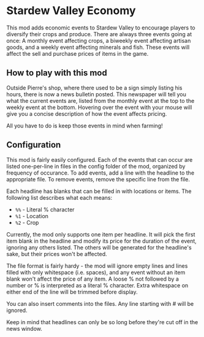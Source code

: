 ﻿# Stardew Valley Economy

This mod adds economic events to Stardew Valley to encourage players to diversify
their crops and produce. There are always three events going at once: A monthly
event affecting crops, a biweekly event affecting artisan goods, and a weekly
event affecting minerals and fish. These events will affect the sell and purchase
prices of items in the game.

## How to play with this mod

Outside Pierre's shop, where there used to be a sign simply listing his hours,
there is now a news bulletin posted. This newspaper will tell you what the current
events are, listed from the monthly event at the top to the weekly event at the
bottom. Hovering over the event with your mouse will give you a concise
description of how the event affects pricing.

All you have to do is keep those events in mind when farming!

## Configuration

This mod is fairly easily configured. Each of the events that can occur are
listed one-per-line in files in the config folder of the mod, organized by
frequency of occurance. To add events, add a line with the headline to the
appropriate file. To remove events, remove the specific line from the file.

Each headline has blanks that can be filled in with locations or items. The
following list describes what each means:

* `%%` - Literal % character
* `%1` - Location
* `%2` - Crop

Currently, the mod only supports one item per headline. It will pick the first
item blank in the headline and modify its price for the duration of the event,
ignoring any others listed. The others will be generated for the headline's sake,
but their prices won't be affected.

The file format is fairly hardy - the mod will ignore empty lines and lines
filled with only whitespace (i.e. spaces), and any event without an item blank
won't affect the price of any item. A loose % not followed by a number or % is
interpreted as a literal % character. Extra whitespace on either end of the line
will be trimmed before display.

You can also insert comments into the files. Any line starting with # will be
ignored.

Keep in mind that headlines can only be so long before they're cut off in the
news window.
